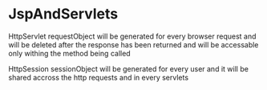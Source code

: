 # JspAndServlets

HttpServlet requestObject will be generated for every browser request and will be deleted after the response has been returned
and will be accessable only withing the method being called

HttpSession sessionObject will be generated for every user and it will be shared accross the http requests and in every
servlets
